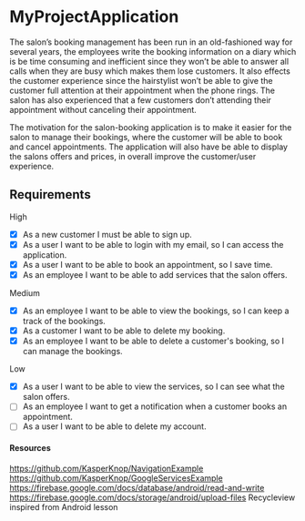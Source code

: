 # MyProjectApplication
The salon’s booking management has been run in an old-fashioned way for several years, the employees write the booking information on a diary which is be time consuming and inefficient since they won’t be able to answer all calls when they are busy which makes them lose customers. It also effects the customer experience since the hairstylist won’t be able to give the customer full attention at their appointment when the phone rings. The salon has also experienced that a few customers don’t attending their appointment without canceling their 
appointment. 

The motivation for the salon-booking application is to make it easier for the salon to manage their bookings, where the customer will be able to book and cancel appointments. The application will also have be able to display the salons offers and prices, in overall improve the customer/user experience.



## Requirements
High
- [x] As a new customer I must be able to sign up. 
- [x] As a user I want to be able to login with my email, so I can access the application. 
- [x] As a user I want to be able to book an appointment, so I save time. 
- [x] As an employee I want to be able to add services that the salon offers.

Medium
- [x] As an employee I want to be able to view the bookings, so I can keep a track of the bookings. 
- [x] As a customer I want to be able to delete my booking.
- [x] As an employee I want to be able to delete a customer's booking, so I can manage the bookings.

Low
- [x] As a user I want to be able to view the services, so I can see what the salon offers.
- [ ] As an employee I want to get a notification when a customer books an appointment.
- [ ] As a user I want to be able to delete my account.

#### Resources
https://github.com/KasperKnop/NavigationExample
https://github.com/KasperKnop/GoogleServicesExample
https://firebase.google.com/docs/database/android/read-and-write
https://firebase.google.com/docs/storage/android/upload-files
Recycleview inspired from Android lesson
